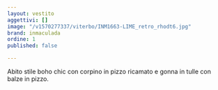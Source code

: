 ```yaml
---
layout: vestito
aggettivi: []
image: "/v1570277337/viterbo/INM1663-LIME_retro_rhodt6.jpg"
brand: inmaculada
ordine: 1
published: false

---
```

Abito stile boho chic con corpino in pizzo ricamato e gonna in tulle con balze in pizzo. 